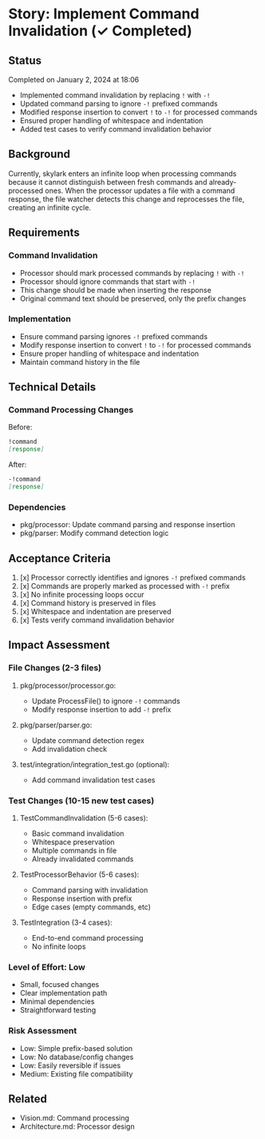 # Story: Implement Command Invalidation (✓ Completed)

## Status
Completed on January 2, 2024 at 18:06
- Implemented command invalidation by replacing `!` with `-!`
- Updated command parsing to ignore `-!` prefixed commands
- Modified response insertion to convert `!` to `-!` for processed commands
- Ensured proper handling of whitespace and indentation
- Added test cases to verify command invalidation behavior

## Background
Currently, skylark enters an infinite loop when processing commands because it cannot distinguish between fresh commands and already-processed ones. When the processor updates a file with a command response, the file watcher detects this change and reprocesses the file, creating an infinite cycle.

## Requirements

### Command Invalidation
- Processor should mark processed commands by replacing `!` with `-!`
- Processor should ignore commands that start with `-!`
- This change should be made when inserting the response
- Original command text should be preserved, only the prefix changes

### Implementation
- Ensure command parsing ignores `-!` prefixed commands
- Modify response insertion to convert `!` to `-!` for processed commands
- Ensure proper handling of whitespace and indentation
- Maintain command history in the file

## Technical Details

### Command Processing Changes
Before:
```markdown
!command
[response]
```

After:
```markdown
-!command
[response]
```

### Dependencies
- pkg/processor: Update command parsing and response insertion
- pkg/parser: Modify command detection logic

## Acceptance Criteria
1. [x] Processor correctly identifies and ignores `-!` prefixed commands
2. [x] Commands are properly marked as processed with `-!` prefix
3. [x] No infinite processing loops occur
4. [x] Command history is preserved in files
5. [x] Whitespace and indentation are preserved
6. [x] Tests verify command invalidation behavior

## Impact Assessment

### File Changes (2-3 files)
1. pkg/processor/processor.go:
   - Update ProcessFile() to ignore `-!` commands
   - Modify response insertion to add `-!` prefix

2. pkg/parser/parser.go:
   - Update command detection regex
   - Add invalidation check

3. test/integration/integration_test.go (optional):
   - Add command invalidation test cases

### Test Changes (10-15 new test cases)
1. TestCommandInvalidation (5-6 cases):
   - Basic command invalidation
   - Whitespace preservation
   - Multiple commands in file
   - Already invalidated commands

2. TestProcessorBehavior (5-6 cases):
   - Command parsing with invalidation
   - Response insertion with prefix
   - Edge cases (empty commands, etc)

3. TestIntegration (3-4 cases):
   - End-to-end command processing
   - No infinite loops

### Level of Effort: Low
- Small, focused changes
- Clear implementation path
- Minimal dependencies
- Straightforward testing

### Risk Assessment
- Low: Simple prefix-based solution
- Low: No database/config changes
- Low: Easily reversible if issues
- Medium: Existing file compatibility

## Related
- Vision.md: Command processing
- Architecture.md: Processor design
